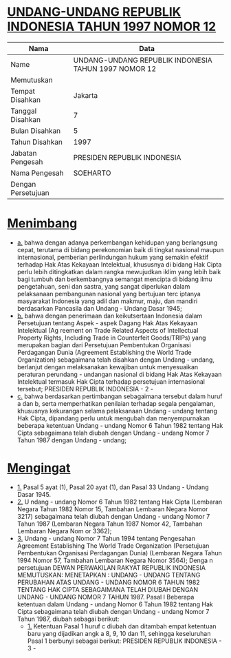 # [UNDANG-UNDANG REPUBLIK INDONESIA TAHUN 1997 NOMOR 12](http://example.org/legal/document/uu/1997/12)

| Nama | Data |
| ------ | ----- |
|Name|UNDANG-UNDANG REPUBLIK INDONESIA TAHUN 1997 NOMOR 12|
|Memutuskan||
|Tempat Disahkan|Jakarta|
|Tanggal Disahkan|7|
|Bulan Disahkan|5|
|Tahun Disahkan|1997|
|Jabatan Pengesah|PRESIDEN REPUBLIK INDONESIA|
|Nama Pengesah|SOEHARTO|
|Dengan Persetujuan||
# [Menimbang](http://example.org/legal/document/uu/1997/12/menimbang)

* [a.](http://example.org/legal/document/uu/1997/12/menimbang/point/a) bahwa dengan adanya perkembangan kehidupan yang berlangsung cepat, terutama di bidang perekonomian baik di tingkat nasional maupun internasional, pemberian perlindungan hukum yang semakin efektif terhadap Hak Atas Kekayaan Intelektual, khususnya di bidang Hak Cipta perlu lebih ditingkatkan dalam rangka mewujudkan iklim yang lebih baik bagi tumbuh dan berkembangnya semangat mencipta di bidang ilmu pengetahuan, seni dan sastra, yang sangat diperlukan dalam pelaksanaan pembangunan nasional yang bertujuan terc iptanya masyarakat Indonesia yang adil dan makmur, maju, dan mandiri berdasarkan Pancasila dan Undang - Undang Dasar 1945;
* [b.](http://example.org/legal/document/uu/1997/12/menimbang/point/b) bahwa dengan penerimaan dan keikutsertaan Indonesia dalam Persetujuan tentang Aspek - aspek Dagang Hak Atas Kekayaan Intelektual (Ag reement on Trade Related Aspects of Intellectual Property Rights, Including Trade in Counterfeit Goods/TRIPs) yang merupakan bagian dari Persetujuan Pembentukan Organisasi Perdagangan Dunia (Agreement Establishing the World Trade Organization) sebagaimana telah disahkan dengan Undang - undang, berlanjut dengan melaksanakan kewajiban untuk menyesuaikan peraturan perundang - undangan nasional di bidang Hak Atas Kekayaan Intelektual termasuk Hak Cipta terhadap persetujuan internasional tersebut; PRESIDEN REPUBLIK INDONESIA - 2 -
* [c.](http://example.org/legal/document/uu/1997/12/menimbang/point/c) bahwa berdasarkan pertimbangan sebagaimana tersebut dalam huruf a dan b, serta memperhatikan penilaian terhadap segala pengalaman, khususnya kekurangan selama pelaksanaan Undang - undang tentang Hak Cipta, dipandang perlu untuk mengubah dan menyempurnakan beberapa ketentuan Undang - undang Nomor 6 Tahun 1982 tentang Hak Cipta sebagaimana telah diubah dengan Undang - undang Nomor 7 Tahun 1987 dengan Undang - undang;
# [Mengingat](http://example.org/legal/document/uu/1997/12/mengingat)

* [1.](http://example.org/legal/document/uu/1997/12/mengingat/point/0001) Pasal 5 ayat (1), Pasal 20 ayat (1), dan Pasal 33 Undang - Undang Dasar 1945.
* [2.](http://example.org/legal/document/uu/1997/12/mengingat/point/0002) U ndang - undang Nomor 6 Tahun 1982 tentang Hak Cipta (Lembaran Negara Tahun 1982 Nomor 15, Tambahan Lembaran Negara Nomor 3217) sebagaimana telah diubah dengan Undang - undang Nomor 7 Tahun 1987 (Lembaran Negara Tahun 1987 Nomor 42, Tambahan Lembaran Negara Nom or 3362);
* [3.](http://example.org/legal/document/uu/1997/12/mengingat/point/0003) Undang - undang Nomor 7 Tahun 1994 tentang Pengesahan Agreement Establishing The World Trade Organization (Persetujuan Pembentukan Organisasi Perdagangan Dunia) (Lembaran Negara Tahun 1994 Nomor 57, Tambahan Lembaran Negara Nomor 3564); Denga n persetujuan DEWAN PERWAKILAN RAKYAT REPUBLIK INDONESIA MEMUTUSKAN: MENETAPKAN : UNDANG - UNDANG TENTANG PERUBAHAN ATAS UNDANG - UNDANG NOMOR 6 TAHUN 1982 TENTANG HAK CIPTA SEBAGAIMANA TELAH DIUBAH DENGAN UNDANG - UNDANG NOMOR 7 TAHUN 1987. Pasal I Beberapa ketentuan dalam Undang - undang Nomor 6 Tahun 1982 tentang Hak Cipta sebagaimana telah diubah dengan Undang - undang Nomor 7 Tahun 1987, diubah sebagai berikut:
    * [1.](http://example.org/legal/document/uu/1997/12/mengingat/point/0003/point/0001) Ketentuan Pasal 1 huruf c diubah dan ditambah empat ketentuan baru yang dijadikan angk a 8, 9, 10 dan 11, sehingga keseluruhan Pasal 1 berbunyi sebagai berikut: PRESIDEN REPUBLIK INDONESIA - 3 -